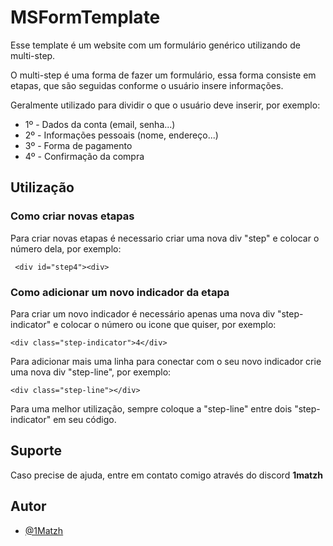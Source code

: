 
# MSFormTemplate

Esse template é um website com um formulário genérico utilizando de multi-step.

O multi-step é uma forma de fazer um formulário, essa forma consiste em etapas, que são seguidas conforme o usuário insere informações.

Geralmente utilizado para dividir o que o usuário deve inserir, por exemplo:

- 1º - Dados da conta (email, senha...)
- 2º - Informações pessoais (nome, endereço...)
- 3º - Forma de pagamento
- 4º - Confirmação da compra


## Utilização

### Como criar novas etapas
Para criar novas etapas é necessario criar uma nova div "step" e colocar o número dela, por exemplo:

` <div id="step4"><div>`


### Como adicionar um novo indicador da etapa
Para criar um novo indicador é necessário apenas uma nova div "step-indicator" e colocar o número ou icone que quiser, por exemplo:

`<div class="step-indicator">4</div>`

Para adicionar mais uma linha para conectar com o seu novo indicador crie uma nova div "step-line", por exemplo:

`<div class="step-line"></div>`

Para uma melhor utilização, sempre coloque a "step-line" entre dois "step-indicator" em seu código.



## Suporte

Caso precise de ajuda, entre em contato comigo através do discord **1matzh**


## Autor

- [@1Matzh](https://github.com/1Matzh)

